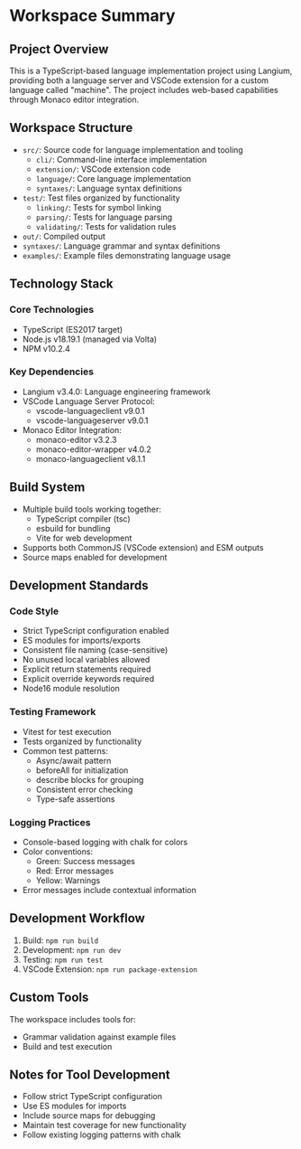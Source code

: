 # Workspace Summary

## Project Overview
This is a TypeScript-based language implementation project using Langium, providing both a language server and VSCode extension for a custom language called "machine". The project includes web-based capabilities through Monaco editor integration.

## Workspace Structure
- `src/`: Source code for language implementation and tooling
  - `cli/`: Command-line interface implementation
  - `extension/`: VSCode extension code
  - `language/`: Core language implementation
  - `syntaxes/`: Language syntax definitions
- `test/`: Test files organized by functionality
  - `linking/`: Tests for symbol linking
  - `parsing/`: Tests for language parsing
  - `validating/`: Tests for validation rules
- `out/`: Compiled output
- `syntaxes/`: Language grammar and syntax definitions
- `examples/`: Example files demonstrating language usage

## Technology Stack

### Core Technologies
- TypeScript (ES2017 target)
- Node.js v18.19.1 (managed via Volta)
- NPM v10.2.4

### Key Dependencies
- Langium v3.4.0: Language engineering framework
- VSCode Language Server Protocol:
  - vscode-languageclient v9.0.1
  - vscode-languageserver v9.0.1
- Monaco Editor Integration:
  - monaco-editor v3.2.3
  - monaco-editor-wrapper v4.0.2
  - monaco-languageclient v8.1.1

## Build System
- Multiple build tools working together:
  - TypeScript compiler (tsc)
  - esbuild for bundling
  - Vite for web development
- Supports both CommonJS (VSCode extension) and ESM outputs
- Source maps enabled for development

## Development Standards

### Code Style
- Strict TypeScript configuration enabled
- ES modules for imports/exports
- Consistent file naming (case-sensitive)
- No unused local variables allowed
- Explicit return statements required
- Explicit override keywords required
- Node16 module resolution

### Testing Framework
- Vitest for test execution
- Tests organized by functionality
- Common test patterns:
  - Async/await pattern
  - beforeAll for initialization
  - describe blocks for grouping
  - Consistent error checking
  - Type-safe assertions

### Logging Practices
- Console-based logging with chalk for colors
- Color conventions:
  - Green: Success messages
  - Red: Error messages
  - Yellow: Warnings
- Error messages include contextual information

## Development Workflow
1. Build: `npm run build`
2. Development: `npm run dev`
3. Testing: `npm run test`
4. VSCode Extension: `npm run package-extension`

## Custom Tools
The workspace includes tools for:
- Grammar validation against example files
- Build and test execution

## Notes for Tool Development
- Follow strict TypeScript configuration
- Use ES modules for imports
- Include source maps for debugging
- Maintain test coverage for new functionality
- Follow existing logging patterns with chalk
